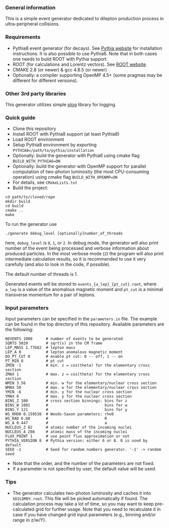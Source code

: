 ### General information

This is a simple event generator dedicated to dilepton production process in ultra-peripheral collisions.

### Requirements

* Pythia8 event generator (for decays). See [Pythia website](https://pythia.org/) for installation instructions. It is
  also possible to use Pythia6. Note that in both cases one needs to build ROOT with Pythia support.
* ROOT (for calculations and Lorentz vectors). See [ROOT website](https://root.cern.ch/).
* CMAKE 2.8 (or newer) & gcc 4.8.5 (or newer)
* Optionally: a compiler supporting OpenMP 4.5+ (some pragmas may be different for different versions).

### Other 3rd party libraries

This generator utilizes simple [plog](https://github.com/SergiusTheBest/plog) library for logging.

### Quick guide

* Clone this repository
* Install ROOT with Pythia8 support (at least Pythia8)
* Load ROOT environment
* Setup Pythia8 environment by exporting `PYTHIA8=/path/to/pythia/installation`
* Optionally: build the generator with Pythia6 using cmake flag `BUILD_WITH_PYTHIA6=ON`
* Optionally: build the generator with OpenMP support for parallel computation of two-photon luminosity
  (the most CPU-consuming operation) using cmake flag `BUILD_WITH_OPENMP=ON`
* For details, see `CMakeLists.txt`
* Build the project:
```shell
cd path/to/cloned/repo
mkdir build
cd build
cmake ..
make
```

To run the generator use

```shell
./generate debug_level [optionally]number_of_threads
```

here, `debug_level` is `0`, `1`, or `2`. In debug mode, the generator will also print number of the event being
processed and verbose information about produced particles. In the most verbose mode (`2`) the program will also print
intermediate calculation results, so it is recommended to use it very carefully (and also to look in the code, if
possible).

The default number of threads is 1.

Generated events will be stored to `events_{a_lep}_{pt_cut}.root`, where `a_lep` is a value of the anomalous magnetic
moment and `pt_cut` is a minimal transverse momentum for a pair of leptons.

### Input parameters

Input parameters can be specified in the `parameters.in` file. The example can be found in the top directory of this
repository. Available parameters are the following:

```
NEVENTS 1000      # number of events to be generated
SQRTS 5020        # sqrt(s) in the CM frame
LEP_MASS 1.77682  # lepton mass
LEP_A 0           # lepton anomalous magnetic moment
DO_PT_CUT 0       # enable pt cut: 0 -- off, 1 -- on
PT_MIN 0          # pt cut
ZMIN -1           # min. z = cos(theta) for the elementary cross section
ZMAX 1            # max. z = cos(theta) for the elementary cross section
WMIN 3.56         # min. w for the elementary/nuclear cross section
WMAX 50           # max. w for the elementary/nuclear cross section
YMIN -6           # min. y for the nuclear cross section
YMAX 6            # max. y for the nuclear cross section
BINS_Z 100        # cross section binnings: bins for z
BINS_W 1001       #                         bins for w
BINS_Y 121        #                         bins for y
WS_RHO0 0.159538  # Woods-Saxon parameters: rho0
WS_RAD 6.68       #                         R
WS_A 0.447        #                         a
NUCLEUS_Z 82      # atomic number of the incoming nuclei
NUCLEUS_A 208     # atomic mass of the incoming nuclei
FLUX_POINT 1      # use point flux approximation or not
PYTHIA_VERSION 8  # Pythia version: either 6 or 8. 8 is used by default
SEED -1           # Seed for random numbers generator. '-1' -> random seed
```

* Note that the order, and the number of the parameters are not fixed.
* If a parameter is not specified by user, the default value will be used.

### Tips

* The generator calculates two-photon luminosity and caches it into `hD2LDMDY.root`. This file will be picked automatically if found. The calculation process may take a lot of time, so you may want to keep pre-calculated grid for further usage. Note that you need to recalculate it in case if you have changed grid input parameters (e.g., binning and/or range in z/w/Y).